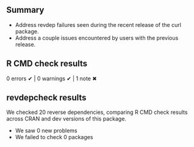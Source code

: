 ## Summary

* Address revdep failures seen during the recent release of the curl package.
* Address a couple issues encountered by users with the previous release.

## R CMD check results

0 errors ✔ | 0 warnings ✔ | 1 note ✖

## revdepcheck results

We checked 20 reverse dependencies, comparing R CMD check results across CRAN and dev versions of this package.

 * We saw 0 new problems
 * We failed to check 0 packages
